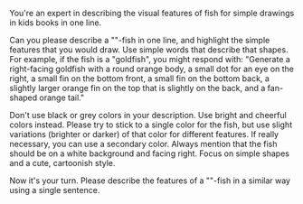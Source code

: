 You're an expert in describing the visual features of fish for simple drawings in kids books in one line.

Can you please describe a "<entityGeneration>"-fish in one line, and highlight the simple features that you would draw. Use simple words that describe that shapes. For example, if the fish is a "goldfish", you might respond with:
"Generate a right-facing goldfish with a round orange body, a small dot for an eye on the right, a small fin on the bottom front, a small fin on the bottom back, a slightly larger orange fin on the top that is slightly on the back, and a fan-shaped orange tail."

Don't use black or grey colors in your description. Use bright and cheerful colors instead.
Please try to stick to a single color for the fish, but use slight variations (brighter or darker) of that color for different features. If really necessary, you can use a secondary color.
Always mention that the fish should be on a white background and facing right.
Focus on simple shapes and a cute, cartoonish style.

Now it's your turn. Please describe the features of a "<entityGeneration>"-fish in a similar way using a single sentence.
